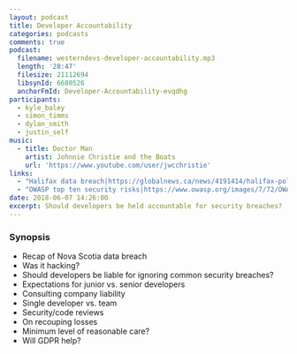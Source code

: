 ```yaml
---
layout: podcast
title: Developer Accountability
categories: podcasts
comments: true
podcast:
  filename: westerndevs-developer-accountability.mp3
  length: '28:47'
  filesize: 21112694
  libsynId: 6680526
  anchorFmId: Developer-Accountability-evqdhg
participants:
  - kyle_baley
  - simon_timms
  - dylan_smith
  - justin_self
music:
  - title: Doctor Man
    artist: Johnnie Christie and the Boats
    url: 'https://www.youtube.com/user/jwcchristie'
links:
  - "Halifax data breach|https://globalnews.ca/news/4191414/halifax-police-data-breach/"
  - "OWASP top ten security risks|https://www.owasp.org/images/7/72/OWASP_Top_10-2017_%28en%29.pdf.pdf"
date: 2018-06-07 14:26:00
excerpt: Should developers be held accountable for security breaches?
---
```


### Synopsis

* Recap of Nova Scotia data breach
* Was it hacking?
* Should developers be liable for ignoring common security breaches?
* Expectations for junior vs. senior developers
* Consulting company liability
* Single developer vs. team
* Security/code reviews
* On recouping losses
* Minimum level of reasonable care?
* Will GDPR help?
